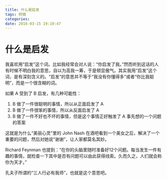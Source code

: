 ```yaml
---
title: 什么是启发
tags: 转摘
categories: 
date: 2016-03-15 19:10:47
---
```


# 什么是启发

我喜欢用“启发”这个词。比如我经常会对人说：“你启发了我。”然而听到这话的人有时候不明白我的意思，自以为高我一筹，于是顿显傲气。其实我用“启发”这个词，是有深刻含义的。“启发”的意思并不等于“我没有你懂得多”或者“你比我聪明”，而是一个很含糊的词。

如果 A 受到了 B 启发，有几种可能性：
<!--more-->

1.	B 做了一件很聪明的事情，所以从正面启发了 A
2.	B 做了一件很笨的事情，所以从反面启发了 A
3.	B 做了一件不好也不坏的事情，但是这个事情正好触发了 A 事先想的一个问题的答案

这就是为什么“美丽心灵”里的 John Nash 在酒吧看到一个美女之后，解决了一个重要的问题，然后对她说“谢谢”，让人家都莫名其妙。

Richard Feynman 也提到：“在你的头脑里随时准备好12个问题。每当发生一件有趣的事情，就检查一下其中是否有问题可以由此获得线索。久而久之，人们就会称你为天才。”

孔夫子所谓的“三人行必有我师”，也就是这个意思吧。